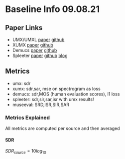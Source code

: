 # Baseline Info 09.08.21

## Paper Links

* UMX/UMXL	[paper](https://paperswithcode.com/paper/open-unmix-a-reference-implementation-for) [github](https://github.com/sigsep/open-unmix-pytorch)
* XUMX 		[paper](https://arxiv.org/abs/2010.04228) [github](https://github.com/asteroid-team/asteroid/tree/master/egs/musdb18/X-UMX)
* Demucs 	[paper](https://hal.archives-ouvertes.fr/hal-02379796/document) [github](https://github.com/facebookresearch/demucs)
* Spleeter 	[paper](http://archives.ismir.net/ismir2019/latebreaking/000036.pdf) [github](https://github.com/deezer/spleeter) [blog](https://deezer.io/releasing-spleeter-deezer-r-d-source-separation-engine-2b88985e797e)


## Metrics
* umx: sdr
* xumx: sdr,sar, mse on spectrogram as loss
* demucs: sdr,MOS (human evaluation scores), l1 loss
* spleeter: sdr,sir,sar,isr with umx results!
* museeval: SRD,ISR,SIR,SAR

### Metrics Explained

All metrics are computed per source and then averaged 

#### SDR

$SDR_{source}=10log_{10}$

